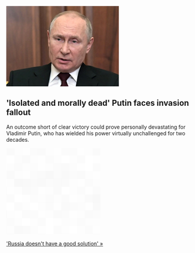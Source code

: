 
!['Isolated and morally dead' Putin faces invasion fallout](./20220314235859.png)
## 'Isolated and morally dead' Putin faces invasion fallout

An outcome short of clear victory could prove personally devastating for Vladimir Putin, who has wielded his power virtually unchallenged for two decades.

![pic](../square_bg.png)

['Russia doesn't have a good solution' »](https://www.yahoo.com/news/russia-is-the-global-enemy-fallout-from-ukraine-invasion-could-last-for-years-200040659.html)
